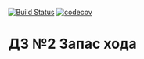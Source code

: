 [![Build Status](https://travis-ci.com/lerucom/js-homework.svg?branch=master)](https://travis-ci.com/lerucom/js-homework) [![codecov](https://codecov.io/gh/lerucom/js-homework/branch/master/graph/badge.svg)](https://codecov.io/gh/lerucom/js-homework)
# ДЗ №2 Запас хода
